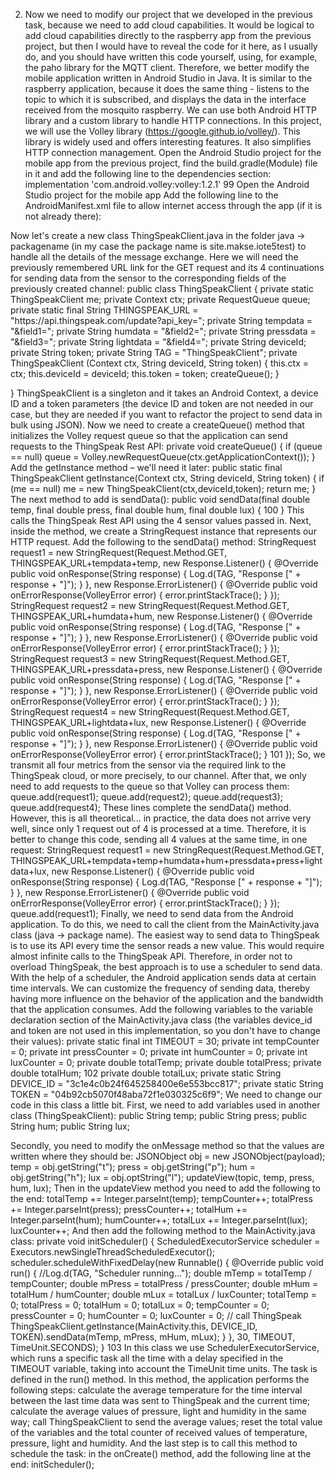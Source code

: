 2) Now we need to modify our project that we developed in the previous task, because we need to add cloud
capabilities. It would be logical to add cloud capabilities directly to the raspberry app from the previous
project, but then I would have to reveal the code for it here, as I usually do, and you should have written this
code yourself, using, for example, the paho library for the MQTT client. Therefore, we better modify the
mobile application written in Android Studio in Java. It is similar to the raspberry application, because it does
the same thing - listens to the topic to which it is subscribed, and displays the data in the interface received
from the mosquito raspberry.
We can use both Android HTTP library and a custom library to handle HTTP connections. In this project, we will
use the Volley library (https://google.github.io/volley/). This library is widely used and offers interesting
features. It also simplifies HTTP connection management.
Open the Android Studio project for the mobile app from the previous project, find the build.gradle(Module)
file in it and add the following line to the dependencies section:
implementation 'com.android.volley:volley:1.2.1'
99
Open the Android Studio project for the mobile app Add the following line to the AndroidManifest.xml file to
allow internet access through the app (if it is not already there):
<uses-permission android:name="android.permission.INTERNET" />
Now let's create a new class ThingSpeakClient.java in the folder java -> packagename (in my case the package
name is site.makse.iote5test) to handle all the details of the message exchange. Here we will need the
previously remembered URL link for the GET request and its 4 continuations for sending data from the sensor
to the corresponding fields of the previously created channel:
public class ThingSpeakClient {
private static ThingSpeakClient me;
private Context ctx;
private RequestQueue queue;
private static final String THINGSPEAK_URL =
"https://api.thingspeak.com/update?api_key=<your_api_key>";
private String tempdata = "&field1=";
private String humdata = "&field2=";
private String pressdata = "&field3=";
private String lightdata = "&field4=";
private String deviceId;
private String token;
private String TAG = "ThingSpeakClient";
 private ThingSpeakClient (Context ctx, String deviceId, String token) {
 this.ctx = ctx;
 this.deviceId = deviceId;
 this.token = token;
 createQueue();
 }

}
ThingSpeakClient is a singleton and it takes an Android Context, a device ID and a token parameters (the
device ID and token are not needed in our case, but they are needed if you want to refactor the project to
send data in bulk using JSON). Now we need to create a createQueue() method that initializes the Volley
request queue so that the application can send requests to the ThingSpeak Rest API:
private void createQueue() {
 if (queue == null)
 queue = Volley.newRequestQueue(ctx.getApplicationContext());
}
Add the getInstance method – we'll need it later:
public static final ThingSpeakClient getInstance(Context ctx, String deviceId,
String token) {
 if (me == null)
 me = new ThingSpeakClient(ctx,deviceId,token);
 return me;
}
The next method to add is sendData():
public void sendData(final double temp, final double press, final double hum,
final double lux) {
100
}
This calls the ThingSpeak Rest API using the 4 sensor values passed in. Next, inside the method, we create a
StringRequest instance that represents our HTTP request. Add the following to the sendData() method:
StringRequest request1 = new StringRequest(Request.Method.GET,
 THINGSPEAK_URL+tempdata+temp,
 new Response.Listener<String>() {
 @Override
 public void onResponse(String response) {
 Log.d(TAG, "Response [" + response + "]");
 }
 },
 new Response.ErrorListener() {
 @Override
 public void onErrorResponse(VolleyError error) {
 error.printStackTrace();
 }
 });
StringRequest request2 = new StringRequest(Request.Method.GET,
 THINGSPEAK_URL+humdata+hum,
 new Response.Listener<String>() {
 @Override
 public void onResponse(String response) {
 Log.d(TAG, "Response [" + response + "]");
 }
 },
 new Response.ErrorListener() {
 @Override
 public void onErrorResponse(VolleyError error) {
 error.printStackTrace();
 }
 });
StringRequest request3 = new StringRequest(Request.Method.GET,
 THINGSPEAK_URL+pressdata+press,
 new Response.Listener<String>() {
 @Override
 public void onResponse(String response) {
 Log.d(TAG, "Response [" + response + "]");
 }
 },
 new Response.ErrorListener() {
 @Override
 public void onErrorResponse(VolleyError error) {
 error.printStackTrace();
 }
 });
StringRequest request4 = new StringRequest(Request.Method.GET,
 THINGSPEAK_URL+lightdata+lux,
 new Response.Listener<String>() {
 @Override
 public void onResponse(String response) {
 Log.d(TAG, "Response [" + response + "]");
 }
 },
 new Response.ErrorListener() {
 @Override
 public void onErrorResponse(VolleyError error) {
 error.printStackTrace();
 }
101
 });
So, we transmit all four metrics from the sensor via the required link to the ThingSpeak cloud, or more
precisely, to our channel. After that, we only need to add requests to the queue so that Volley can process
them:
queue.add(request1);
queue.add(request2);
queue.add(request3);
queue.add(request4);
These lines complete the sendData() method.
However, this is all theoretical... in practice, the data does not arrive very well, since only 1 request out of 4 is
processed at a time. Therefore, it is better to change this code, sending all 4 values at the same time, in one
request:
StringRequest request1 = new StringRequest(Request.Method.GET,
 THINGSPEAK_URL+tempdata+temp+humdata+hum+pressdata+press+lightdata+lux,
 new Response.Listener<String>() {
 @Override
 public void onResponse(String response) {
 Log.d(TAG, "Response [" + response + "]");
 }
 },
 new Response.ErrorListener() {
 @Override
 public void onErrorResponse(VolleyError error) {
 error.printStackTrace();
 }
 });
queue.add(request1);
Finally, we need to send data from the Android application. To do this, we need to call the client from the
MainActivity.java class (java -> package name). The easiest way to send data to ThingSpeak is to use its API
every time the sensor reads a new value. This would require almost infinite calls to the ThingSpeak API.
Therefore, in order not to overload ThingSpeak, the best approach is to use a scheduler to send data. With the
help of a scheduler, the Android application sends data at certain time intervals. We can customize the
frequency of sending data, thereby having more influence on the behavior of the application and the
bandwidth that the application consumes.
Add the following variables to the variable declaration section of the MainActivity.java class (the variables
device_id and token are not used in this implementation, so you don't have to change their values):
private static final int TIMEOUT = 30;
private int tempCounter = 0;
private int pressCounter = 0;
private int humCounter = 0;
private int luxCounter = 0;
private double totalTemp;
private double totalPress;
private double totalHum;
102
private double totalLux;
private static String DEVICE_ID = "3c1e4c0b24f645258400e6e553bcc817";
private static String TOKEN = "04b92cb5070f48aba72f1e030325c6f9";
We need to change our code in this class a little bit. First, we need to add variables used in another class
(ThingSpeakClient):
public String temp;
public String press;
public String hum;
public String lux;

Secondly, you need to modify the onMessage method so that the values are written where they should be:
JSONObject obj = new JSONObject(payload);
temp = obj.getString("t");
press = obj.getString("p");
hum = obj.getString("h");
lux = obj.optString("l");
updateView(topic, temp, press, hum, lux);
Then in the updateView method you need to add the following to the end:
totalTemp += Integer.parseInt(temp);
tempCounter++;
totalPress += Integer.parseInt(press);
pressCounter++;
totalHum += Integer.parseInt(hum);
humCounter++;
totalLux += Integer.parseInt(lux);
luxCounter++;
And then add the following method to the MainActivity.java class:
private void initScheduler() {
 ScheduledExecutorService scheduler =
 Executors.newSingleThreadScheduledExecutor();
 scheduler.scheduleWithFixedDelay(new Runnable() {
 @Override
 public void run() {
 //Log.d(TAG, "Scheduler running...");
 double mTemp = totalTemp / tempCounter;
 double mPress = totalPress / pressCounter;
 double mHum = totalHum / humCounter;
 double mLux = totalLux / luxCounter;
 totalTemp = 0;
 totalPress = 0;
 totalHum = 0;
 totalLux = 0;
 tempCounter = 0;
 pressCounter = 0;
 humCounter = 0;
 luxCounter = 0;
 // call ThingSpeak
 ThingSpeakClient.getInstance(MainActivity.this,
 DEVICE_ID, TOKEN).sendData(mTemp, mPress, mHum, mLux);
 }
 }, 30, TIMEOUT, TimeUnit.SECONDS);
}
103
In this class we use SchedulerExecutorService, which runs a specific task all the time with a delay specified in
the TIMEOUT variable, taking into account the TimeUnit time units. The task is defined in the run() method. In
this method, the application performs the following steps: calculate the average temperature for the time
interval between the last time data was sent to ThingSpeak and the current time; calculate the average values
of pressure, light and humidity in the same way; call ThingSpeakClient to send the average values; reset the
total value of the variables and the total counter of received values of temperature, pressure, light and
humidity. And the last step is to call this method to schedule the task: in the onCreate() method, add the
following line at the end:
initScheduler();
